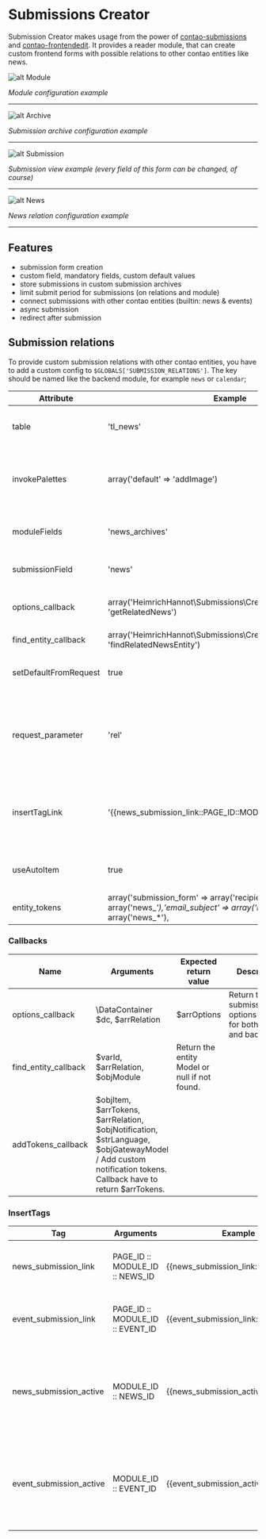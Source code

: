 # Submissions Creator

Submission Creator makes usage from the power of [contao-submissions](https://github.com/heimrichhannot/contao-submissions) and [contao-frontendedit](https://github.com/heimrichhannot/contao-frontendedit).
It provides a reader module, that can create custom frontend forms with possible relations to other contao entities like news.

![alt Module](docs/module.jpg)

*Module configuration example*

---

![alt Archive](docs/submission_archive.jpg)

*Submission archive configuration example*

---

![alt Submission](docs/submission.jpg)

*Submission view example (every field of this form can be changed, of course)*

---

![alt News](docs/news_relation.jpg)

*News relation configuration example*

---


## Features

* submission form creation
* custom field, mandatory fields, custom default values
* store submissions in custom submission archives
* limit submit period for submissions (on relations and module)  
* connect submissions with other contao entities (builtin: news & events)
* async submission
* redirect after submission

## Submission relations

To provide custom submission relations with other contao entities, you have to add a custom config to `$GLOBALS['SUBMISSION_RELATIONS']`. 
The key should be named like the backend module, for example `news` or `calendar`;

Attribute | Example | Description 
---- | -------- | -----------
table | 'tl_news' | The related entity table name (required for invoking tl_submision_relation_spread fields to this datacontainer)
invokePalettes | array('default' => 'addImage') | Array containing the entity palette as key and the prefix invokation field as value (required for invoking tl_submision_relation_spread fields to this datacontainer)
moduleFields | 'news_archives' | Add these fields to tl_module submission_creator palette as additional relation fields. 
submissionField | 'news' | The tl_submission field, where the id of the related entity should be stored in.
options_callback | array('HeimrichHannot\Submissions\Creator\SubmissionCreator', 'getRelatedNews') | Provide a valid options_callback that returns the options for the submissionField.
find_entity_callback | array('HeimrichHannot\Submissions\Creator\SubmissionCreator', 'findRelatedNewsEntity') | A valid callback that returns the entity object model.
setDefaultFromRequest | true | Set the submissionField from $_GET request parameter. Set to false if you don`t want this behavior.
request_parameter | 'rel' | Provide a custom request parameter that will be taken for setting the default relation entity from request or leave empty, than the submissionField value will taken as Request parameter ($_GET).
insertTagLink | '{{news_submission_link::PAGE_ID::MODULE_ID::ENTITY_ID}}' | The inserttag that will be available to link to the submission from outside. PAGE_ID, MODULE_ID, ENTITY_ID must be definied as String like provided in the Example.
useAutoItem | true | Set the request parameter as auto_item and generate a readable alias and append to the submission page url.
entity_tokens | array('submission_form' => array('recipients' => array('news_*'),'email_subject' => array('news_*'),'email_text' => array('news_*'), | Add your custom submission notification entity tokens. 

### Callbacks

Name | Arguments | Expected return value | Description
---- | --------- | --------------------- | -----------
options_callback | \DataContainer $dc, $arrRelation | $arrOptions | Return the submissionField options as array for both front and back end.
find_entity_callback | $varId, $arrRelation, $objModule  | Return the entity Model or null if not found.
addTokens_callback |  $objItem, $arrTokens, $arrRelation, $objNotification, $strLanguage, $objGatewayModel / Add custom notification tokens. Callback have to return $arrTokens.

### InsertTags

Tag | Arguments | Example | Description 
--- | --------- | ------- | -------
news_submission_link | PAGE_ID :: MODULE_ID :: NEWS_ID | {{news_submission_link::55::77::308}} | Return the link to a related news submission
event_submission_link | PAGE_ID :: MODULE_ID :: EVENT_ID | {{event_submission_link::15::55::306}} | Return the link to a related event submission
news_submission_active | MODULE_ID :: NEWS_ID | {{news_submission_active::77::308}} | Determine that the related news submission is active, within submission period.
event_submission_active | MODULE_ID :: EVENT_ID | {{event_submission_active::55::306}} | Determine that the related event submission is active, within submission period.

